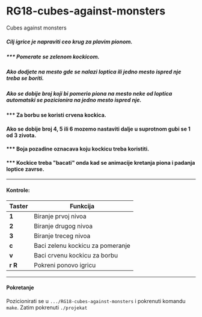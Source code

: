 # RG18-cubes-against-monsters
Cubes against monsters

##### Cilj igrice je napraviti ceo krug za plavim pionom. 
##### *** Pomerate se zelenom kockicom.
#####    Ako dodjete na mesto gde se nalazi loptica ili jedno mesto ispred nje treba se boriti.
#####    Ako se dobije broj koji bi pomerio piona na mesto neke od loptica automatski se pozicionira na jedno mesto ispred nje. 
#### *** Za borbu se koristi crvena kockica. 
####     Ako se dobije broj 4, 5 ili 6 mozemo nastaviti dalje u suprotnom gubi se 1 od 3 zivota.
#### *** Boja pozadine oznacava koju kockicu treba koristiti.
#### *** Kockice treba "bacati" onda kad se animacije kretanja piona i padanja loptice zavrse.
<hr>

#### Kontrole:

| Taster      | Funkcija |
| ----------- | ----------- |
| **1**       | Biranje prvoj nivoa       |
| **2**   | Biranje drugog nivoa        |
| **3**   | Biranje treceg nivoa        |
| **c**   | Baci zelenu kockicu za pomeranje      |
| **v**   | Baci crvenu kockicu za borbu        |
| **r** **R**   | Pokreni ponovo igricu        |


<hr>

#### Pokretanje
Pozicionirati se u ```.../RG18-cubes-against-monsters``` i pokrenuti komandu  ```make```. Zatim pokrenuti ```./projekat```
